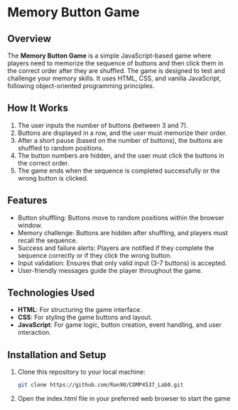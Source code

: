 # Memory Button Game

## Overview
The **Memory Button Game** is a simple JavaScript-based game where players need to memorize the sequence of buttons and then click them in the correct order after they are shuffled. The game is designed to test and challenge your memory skills. It uses HTML, CSS, and vanilla JavaScript, following object-oriented programming principles.

## How It Works
1. The user inputs the number of buttons (between 3 and 7).
2. Buttons are displayed in a row, and the user must memorize their order.
3. After a short pause (based on the number of buttons), the buttons are shuffled to random positions.
4. The button numbers are hidden, and the user must click the buttons in the correct order.
5. The game ends when the sequence is completed successfully or the wrong button is clicked.

## Features
- Button shuffling: Buttons move to random positions within the browser window.
- Memory challenge: Buttons are hidden after shuffling, and players must recall the sequence.
- Success and failure alerts: Players are notified if they complete the sequence correctly or if they click the wrong button.
- Input validation: Ensures that only valid input (3-7 buttons) is accepted.
- User-friendly messages guide the player throughout the game.

## Technologies Used
- **HTML**: For structuring the game interface.
- **CSS**: For styling the game buttons and layout.
- **JavaScript**: For game logic, button creation, event handling, and user interaction.

## Installation and Setup
1. Clone this repository to your local machine:
   ```bash
   git clone https://github.com/Ran90/COMP4537_Lab0.git

2. Open the index.html file in your preferred web browser to start the game
